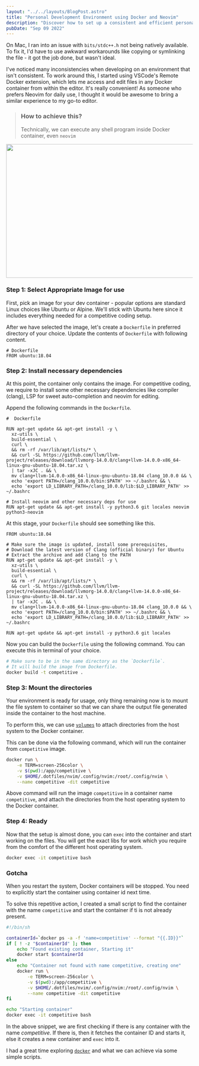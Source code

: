 ```yaml
---
layout: "../../layouts/BlogPost.astro"
title: "Personal Development Environment using Docker and Neovim"
description: "Discover how to set up a consistent and efficient personal development environment using Docker and Neovim. Learn to overcome environment issues and leverage containerization and a preferred code editor for a seamless coding experience."
pubDate: "Sep 09 2022"
---
```


On Mac, I ran into an issue with `bits/stdc++.h` not being natively available. To fix it, I'd have to use awkward workarounds like copying or symlinking the file - it got the job done, but wasn't ideal.

I've noticed many inconsistencies when developing on an environment that isn't consistent. To work around this, I started using VSCode's Remote Docker extension, which lets me access and edit files in any Docker container from within the editor. It's really convenient! As someone who prefers Neovim for daily use, I thought it would be awesome to bring a similar experience to my go-to editor.

> ### How to achieve this?
>
> Technically, we can execute any shell program inside Docker container, even `neovim`

<img class="bg-clip-border rounded-lg" width="720" height="360" src="/blog-assets/neovim-blog-pde/container-explanation.png" />

### Step 1: Select Appropriate Image for use

First, pick an image for your dev container - popular options are standard Linux choices like Ubuntu or Alpine. We'll stick with Ubuntu here since it includes everything needed for a competitive coding setup.

After we have selected the image, let's create a `Dockerfile` in preferred directory of your choice. Update the contents of `Dockerfile` with following content.
```docker
# Dockerfile
FROM ubuntu:18.04
```


### Step 2: Install necessary dependencies

At this point, the container only contains the image. For competitive coding, we require to install some other necessary dependencies like compiler (clang), LSP for sweet auto-completion and neovim for editing.

Append the following commands in the `Dockerfile`.

```docker
#  Dockerfile

RUN apt-get update && apt-get install -y \
  xz-utils \
  build-essential \
  curl \
  && rm -rf /var/lib/apt/lists/* \
  && curl -SL https://github.com/llvm/llvm-project/releases/download/llvmorg-14.0.0/clang+llvm-14.0.0-x86_64-linux-gnu-ubuntu-18.04.tar.xz \
  | tar -xJC . && \
  mv clang+llvm-14.0.0-x86_64-linux-gnu-ubuntu-18.04 clang_10.0.0 && \
  echo 'export PATH=/clang_10.0.0/bin:$PATH' >> ~/.bashrc && \
  echo 'export LD_LIBRARY_PATH=/clang_10.0.0/lib:$LD_LIBRARY_PATH' >> ~/.bashrc

# Install neovim and other necessary deps for use
RUN apt-get update && apt-get install -y python3.6 git locales neovim python3-neovim
```

At this stage, your `Dockerfile` should see something like this.

```docker
FROM ubuntu:18.04

# Make sure the image is updated, install some prerequisites,
# Download the latest version of Clang (official binary) for Ubuntu
# Extract the archive and add Clang to the PATH
RUN apt-get update && apt-get install -y \
  xz-utils \
  build-essential \
  curl \
  && rm -rf /var/lib/apt/lists/* \
  && curl -SL https://github.com/llvm/llvm-project/releases/download/llvmorg-14.0.0/clang+llvm-14.0.0-x86_64-linux-gnu-ubuntu-18.04.tar.xz \
  | tar -xJC . && \
  mv clang+llvm-14.0.0-x86_64-linux-gnu-ubuntu-18.04 clang_10.0.0 && \
  echo 'export PATH=/clang_10.0.0/bin:$PATH' >> ~/.bashrc && \
  echo 'export LD_LIBRARY_PATH=/clang_10.0.0/lib:$LD_LIBRARY_PATH' >> ~/.bashrc

RUN apt-get update && apt-get install -y python3.6 git locales
```

Now you can build the `Dockerfile` using the following command. You can execute this in terminal of your choice.

```bash
# Make sure to be in the same directory as the `Dockerfile`.
# It will build the image from Dockerfile.
docker build -t competitive .
```

### Step 3: Mount the directories

Your environment is ready for usage, only thing remaining now is to mount the file system to container so that we can share the output file generated inside the container to the host machine.

To perform this, we can use [`volumes`](https://docs.docker.com/storage/volumes/) to attach directories from the host system to the Docker container.

This can be done via the following command, which will run the container from `competitive` image.

```bash
docker run \
    -e TERM=screen-256color \
    -v $(pwd):/app/competitive \
    -v $HOME/.dotfiles/nvim/.config/nvim:/root/.config/nvim \
    --name competitive -dit competitive
```

Above command will run the image `competitive` in a container name `competitive`, and attach the directories from the host
operating system to the Docker container.

### Step 4: Ready

Now that the setup is almost done, you can `exec` into the container and start working on the files. You will get the exact
libs for work which you require from the comfort of the different host operating system.

```bash
docker exec -it competitive bash
```

### Gotcha

When you restart the system, Docker containers will be stopped. You need to explicitly start the container
using container id next time.

To solve this repetitive action, I created a small script to find the container with the name `competitive` and
start the container if ti is not already present.

```bash
#!/bin/sh

containerId=`docker ps -a -f 'name=competitive' --format "{{.ID}}"`
if [ ! -z "$containerId" ]; then
    echo "Found existing container, Starting it"
    docker start $containerId
else
    echo "Container not found with name competitive, creating one"
    docker run \
        -e TERM=screen-256color \
        -v $(pwd):/app/competitive \
        -v $HOME/.dotfiles/nvim/.config/nvim:/root/.config/nvim \
        --name competitive -dit competitive
fi

echo "Starting container"
docker exec -it competitive bash
```

In the above snippet, we are first checking if there is any container with the name _competitive_. If there is, then it fetches the
container ID and starts it, else it creates a new container and `exec` into it.

I had a great time exploring [`docker`](https://www.docker.com/) and what we can achieve via some simple scripts.
